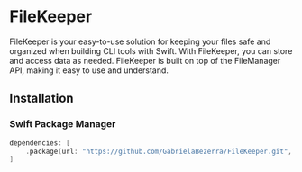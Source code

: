 # FileKeeper

FileKeeper is your easy-to-use solution for keeping your files safe and organized when building CLI tools with Swift. With FileKeeper, you can store and access data as needed. FileKeeper is built on top of the FileManager API, making it easy to use and understand.

## Installation

### Swift Package Manager

```swift
dependencies: [
    .package(url: "https://github.com/GabrielaBezerra/FileKeeper.git", branch: "main")
]
```
